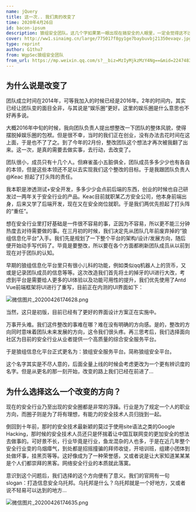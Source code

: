 ```yaml
---
name: jQuery
title: 这一次.. 我们真的改变了
time: 2020年4月26日
id: bacon-ipsum
description: 狼组安全团队。这几个字如果第一眼出现在搞安全的人眼里，一定会觉得这不过又是一个新生的“娱乐圈”小团队罢了。但殊不知，这个团队已经从创立到现在已有6年的时间...
cover: http://ww1.sinaimg.cn/large/775017f8gy1ge7baybuvbj21350evaqv.jpg
type: reprint
author: G1thu7
from: WgpSec狼组安全团队
from_url: https://mp.weixin.qq.com/s?__biz=MzIyMjkzMzY4Ng==&mid=2247483720&idx=1&sn=751c49f2681ff9f1997fefe0cb7a7e10&chksm=e824a691df532f873637eee0909ad522318312e962318622260c22189c2b599d6df7d752c811&scene=126&sessionid=1587902328&key=3afabdf7cfda3d9e5d327df0c0516cdcbdcd788de1040920f3cc4021318d55f97c5509c207b28fcd9baf19220406e99ddadfac525adf4f70ea6e74fbfb94bc2466a0bc491b3c3eb119e6b0eb52673920&ascene=1&uin=NzEyNDA3MjA0&devicetype=Windows+10+x64&version=62090070&lang=zh_CN&exportkey=AzvNbiAU8zqrDBxd%2FtesKUI%3D&pass_ticket=Vjps0WnJiC1gtdZCm%2FJvCkmEarWfo%2FEuJprdPaodeSEC2mfPMTF7MyzV9L1KcDz2
---
```


## 为什么说是改变了

团队成立时间在2014年，可等我加入的时候已经是2016年。2年的时间内，其实已经让团队变的面目全非，与其说是“娱乐圈”更好。这里的娱乐圈是什么意思也不好再多说。

大概2016年中旬的时候，我向团队负责人提出想整改一下团队的整体风貌，使得摆脱掉娱乐圈的包袱。但是很不幸，当时的我们正在创业，没有办法去花时间在这上面，于是也不了了之。到了今年的2月份，整改团队这个想法才再次被我翻了出来。这一次，是真的需要去做实事，去行动，去改变了。



团队很小，成员只有十几个人。但麻雀虽小五脏俱全，团队成员多多少少也有各自的本领，但是这些本领还不足以去实现我们这个整改的目标。于是我跟团队负责人@Keac 担起了打头阵的责任。



我本职是渗透测试+安全开发，多多少少会点前后端的东西，创业的时候也自己研发过一两年关于安全行业的产品。Keac目前就职某乙方安全公司，他本身前端出身，后来又学了后端开发，现在又在安全岗位就职。于是我们两优先担起了打头阵的“重任”。



想在安全行业里打好基础是一件很不容易的事，正因为不容易，所以更不能三分钟热度去对待需要做的事。在三月初的时候，我们决定先从团队几年前废弃掉的“狼组信息化平台”入手。我们先是规划了一下整个平台的架构/设计/发展方向，随后便开始动手写代码了。毕竟是要整改，所以要在各个方面都刷新团队成员从以前到现在对于团队的认知。


早期的狼组信息化平台里只有很小儿科的功能，例如类似qq机器人上的货币，又或是记录团队成员的信息等等。这次改造我们首先将土的掉牙的UI进行大改，考虑到平台是需要给人更多的UI体验以及功能可用性的提升，我们优先使用了Antd Vue前端框架将UI进行了重写，目前正在内测的UI界面如下：

![微信图片_20200426174628.png](http://ww1.sinaimg.cn/large/775017f8gy1ge7balhw8jj212z0bzmyq.jpg)

当然，这只是初版，目前已经有了更好的界面设计方案正在实施中。

万事开头难。我们这件整改的事难在哪？难在没有明确的方向感。是的，整改的方向同时意味着团队未来发展的方向，这令我们很头疼。再三思考后，我们选择面向社区为目前的安全行业从业者提供一个高质量的综合安全服务平台。

于是狼组信息化平台正式更名为：狼组安全服务平台。简称狼组安全平台。

这个名字其实是不尽人意的，后面全量上线的时候会考虑更改为一个更有辨识度的名字。但是从更名的那一刻开始，改变的路上我们已经在前进了...


## 为什么选择这么一个改变的方向？

现在的安全行业乃至出现的安全圈都是非常的浮躁。行业是为了规定一个人的职业方向，而圈子则是为了将有理想，有能力的安全技术人员归拢到一起。

倒回到十年前，那时的安全技术最新颖的莫过于使用site语法之类的Google Hacking，那时候的安全技术人员还只是怀揣着让中国互联网变的更加安全的想法去做事的。可好景不长，行业毕竟是行业，鱼龙混杂的人也多，于是在近几年整个安全行业变的乌烟瘴气，到处都是招摇撞骗的拜师收徒，开培训班，组建小团体到处做坏事，挂黑页等等。这好像成为了一种荣誉感，又或者说是让大家知道某某某是个人们都崇拜的黑客。网络安全行业的本质就此落寞。

意识到这个问题后，我们选择的这个方向便有了意义。我们的官网有一句slogan：打造信息安全乌托邦。乌托邦是什么？乌托邦就是一个好地方，又或者说不轻易可以达到的地方...

![微信图片_20200426174635.png](http://ww1.sinaimg.cn/large/775017f8gy1ge7baybuvbj21350evaqv.jpg)